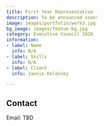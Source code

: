 ```yaml
---
title: First Year Representative
description: To be announced soon!
image: images/portfolio/work3.jpg
bg_image: images/featue-bg.jpg
category: Executive Council 2020
information:
- label: Name
  info: N/A
- label: Skills
  info: N/A
- label: Client
  info: Jannie Kelonsky

---
```

## Contact

Email: TBD